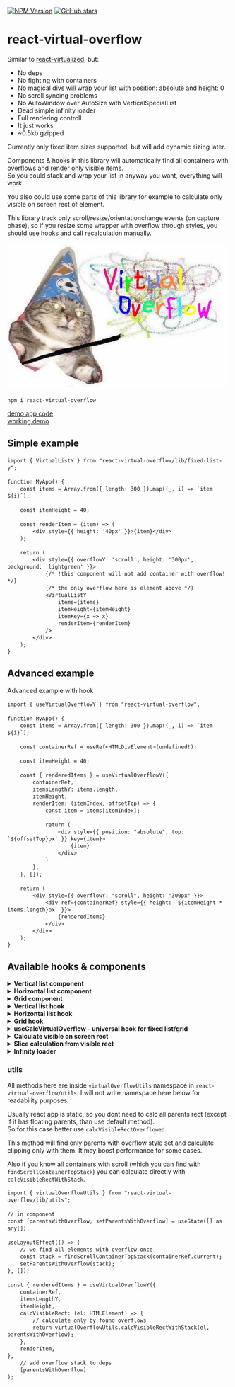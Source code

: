 [![NPM Version](https://badge.fury.io/js/react-virtual-overflow.svg?style=flat)](https://www.npmjs.com/package/react-virtual-overflow)
[![GitHub stars](https://img.shields.io/github/stars/Morglod/react-virtual-overflow.svg?style=social&label=Star)](https://gitHub.com/Morglod/react-virtual-overflow/)

# react-virtual-overflow

Similar to [react-virtualized](https://github.com/bvaughn/react-virtualized), but:

-   No deps
-   No fighting with containers
-   No magical divs will wrap your list with position: absolute and height: 0
-   No scroll syncing problems
-   No AutoWindow over AutoSize with VerticalSpecialList
-   Dead simple infinity loader
-   Full rendering controll
-   It just works
-   ~0.5kb gzipped

Currently only fixed item sizes supported, but will add dynamic sizing later.

Components & hooks in this library will automatically find all containers with overflows and render only visible items.  
So you could stack and wrap your list in anyway you want, everything will work.

You also could use some parts of this library for example to calculate only visible on screen rect of element.

This library track only scroll/resize/orientationchange events (on capture phase), so if you resize some wrapper with overflow through styles, you should use hooks and call recalculation manually.

![](./important.jpg)

```
npm i react-virtual-overflow
```

[demo app code](src/examples/demo.tsx)  
[working demo](https://morglod.github.io/react-virtual-overflow/)

## Simple example

```tsx
import { VirtualListY } from "react-virtual-overflow/lib/fixed-list-y";

function MyApp() {
    const items = Array.from({ length: 300 }).map((_, i) => `item ${i}`);

    const itemHeight = 40;

    const renderItem = (item) => (
        <div style={{ height: '40px' }}>{item}</div>
    );

    return (
        <div style={{ overflowY: 'scroll', height: '300px', background: 'lightgreen' }}>
            {/* !this component will not add container with overflow! */}
            {/* the only overflow here is element above */}
            <VirtualListY
                items={items}
                itemHeight={itemHeight}
                itemKey={x => x}
                renderItem={renderItem}
            />
        </div>
    );
}
```

## Advanced example

Advanced example with hook

```tsx
import { useVirtualOverflowY } from "react-virtual-overflow";

function MyApp() {
    const items = Array.from({ length: 300 }).map((_, i) => `item ${i}`);

    const containerRef = useRef<HTMLDivElement>(undefined!);

    const itemHeight = 40;

    const { renderedItems } = useVirtualOverflowY({
        containerRef,
        itemsLengthY: items.length,
        itemHeight,
        renderItem: (itemIndex, offsetTop) => {
            const item = items[itemIndex];
            
            return (
                <div style={{ position: "absolute", top: `${offsetTop}px` }} key={item}>
                    {item}
                </div>
            )
        },
    }, []);

    return (
        <div style={{ overflowY: "scroll", height: "300px" }}>
            <div ref={containerRef} style={{ height: `${itemHeight * items.length}px` }}>
                {renderedItems}
            </div>
        </div>
    );
}
```

## Available hooks & components

<details>
<summary>
<b>Vertical list component</b>
</summary>

<br>

This component is used to render vertical list

```tsx
import { VirtualListY } from "react-virtual-overflow/lib/fixed-list-y";

type VirtualListYProps<ItemT> = {
    items: ItemT[],
    itemHeight: number,
    // used to calculate react key when rendering
    itemKey: (item: ItemT, itemIndex: number) => string,
    overscanItemsCount?: number,
    renderItem: (item: ItemT, itemIndex: number, contentTopOffset: number) => React.ReactNode,
    calcVisibleRect?: VirtualOverflowCalcVisibleRectFn
};

function MyApp() {
    const items = Array.from({ length: 300 }).map((_, i) => `item ${i}`);

    const itemHeight = 40;

    const renderItem = (item) => (
        <div style={{ height: '40px' }}>{item}</div>
    );

    return (
        <div style={{ overflowY: 'scroll', height: '300px', background: 'lightgreen' }}>
            <VirtualListY
                items={items}
                itemHeight={itemHeight}
                itemKey={x => x}
                renderItem={renderItem}
            />
        </div>
    );
}
```

</details>


<details>
<summary>
<b>Horizontal list component</b>
</summary>

<br>

This component is used to render horizontal list

```tsx
import { VirtualListX } from "react-virtual-overflow/lib/fixed-list-x";

type VirtualListXProps<ItemT> = {
    items: ItemT[],
    itemWidth: number,
    itemKey: (item: ItemT, itemIndex: number) => string,
    overscanItemsCount?: number,
    renderItem: (item: ItemT, itemIndex: number, contentTopOffset: number) => React.ReactNode,
    calcVisibleRect?: VirtualOverflowCalcVisibleRectFn
};

function MyApp() {
    const items = Array.from({ length: 300 }).map((_, i) => `item ${i}`);

    const itemWidth = 40;

    const renderItem = (item) => (
        <div style={{ width: '40px' }}>{item}</div>
    );

    return (
        <div style={{ overflowX: 'scroll', height: '300px', background: 'lightgreen' }}>
            <VirtualListX
                items={items}
                itemWidth={itemWidth}
                itemKey={x => x}
                renderItem={renderItem}
            />
        </div>
    );
}
```

</details>


<details>
<summary>
<b>Grid component</b>
</summary>

<br>

This component is used to render grid

```tsx
import { VirtualGrid } from "react-virtual-overflow/lib/fixed-grid";

type VirtualGridProps<ItemT> = {
    // rows
    items: ItemT[][],
    columnsNum: number,
    itemWidth: number,
    itemHeight: number,
    itemKey: (item: ItemT, itemIndexX: number, itemIndexY: number) => string,
    overscanItemsCount?: number,
    renderItem: (item: ItemT, itemIndexX: number, leftOffsetPx: number, itemIndexY: number, topOffsetPx: number) => React.ReactNode,
    calcVisibleRect?: VirtualOverflowCalcVisibleRectFn
};

function GridExample() {
    const items = itemsGrid;

    return (
        <div style={{ overflowY: 'scroll', height: '300px', background: 'lightgreen' }}>
            <VirtualGrid
                items={items}
                columnsNum={300}
                itemWidth={40}
                itemHeight={80}
                itemKey={x => x}
                overscanItemsCount={3}
                renderItem={item => <div style={{ width: '40px', height: '80px' }}>{item}</div>}
            />
        </div>
    );
}
```

</details>


<details>
<summary>
<b>Vertical list hook</b>
</summary>

<br>

`useVirtualOverflowY` hook that computes and renders vertical list

It accepts this params:

```ts
type UseVirtualOverflowParamsY = {
    // reference to container with elements (not scroll)
    containerRef: React.MutableRefObject<HTMLElement>;

    // total num of items
    itemsLengthY: number;

    // how to render each item
    renderItem: (itemIndex: number, contentTopOffsetPx: number) => React.ReactNode;

    // height of one item in pixels
    itemHeight: number;

    // how much items should be rendered beyond visible border
    // default=3
    overscanItemsCount?: number;

    // function to calculate visible rect (check utils for other options)
    calcVisibleRect?: CalcVisibleRectFn;
};
```

And returns:

```ts
{
    renderedItems: React.Node[],

    // method that will force update calculations
    updateViewRect: () => void,

    itemSlice: {
        topStartIndex: number;
        lengthY: number;
        leftStartIndex: number;
        lengthX: number;
    }
}
```

</details>


<details>
<summary>
<b>Horizontal list hook</b>
</summary>

<br>

`useVirtualOverflowX` hook that computes and renders horizontal list

It accepts this params:

```ts
type UseVirtualOverflowParamsX = {
    // reference to container with elements (not scroll)
    containerRef: React.MutableRefObject<HTMLElement>;

    // total num of items
    itemsLengthX: number;

    // how to render each item
    renderItem: (itemIndex: number, contentLeftOffsetPx: number) => React.ReactNode;

    // width of one item in pixels
    itemWidth: number;

    // how much items should be rendered beyond visible border
    // default=3
    overscanItemsCount?: number;

    // function to calculate visible rect (check utils for other options)
    calcVisibleRect?: CalcVisibleRectFn;
};
```

And returns:

```ts
{
    renderedItems: React.Node[],

    // method that will force update calculations
    updateViewRect: () => void,

    itemSlice: {
        topStartIndex: number;
        lengthY: number;
        leftStartIndex: number;
        lengthX: number;
    }
}
```

</details>


<details>
<summary>
<b>Grid hook</b>
</summary>

<br>

`useVirtualOverflowGrid` hook that computes and renders grid

It accepts this params:

```ts
type UseVirtualOverflowParamsGrid = {
    // reference to container with elements (not scroll)
    containerRef: React.MutableRefObject<HTMLElement>;

    // total num of items horizontal
    itemsLengthX: number;

    // total num of items vertical
    itemsLengthY: number;

    // how to render each item
    renderItem: (itemIndexX: number, leftOffsetPx: number, itemIndexY: number, topOffsetPx: number) => React.ReactNode;

    // width of one item in pixels
    itemWidth: number;

    // height of one item in pixels
    itemHeight: number;

    // how much items should be rendered beyond visible border
    // default=3
    overscanItemsCount?: number;

    // function to calculate visible rect (check utils for other options)
    calcVisibleRect?: CalcVisibleRectFn;
};
```

And returns:

```ts
{
    renderedItems: React.Node[],

    // method that will force update calculations
    updateViewRect: () => void,

    itemSlice: {
        topStartIndex: number;
        lengthY: number;
        leftStartIndex: number;
        lengthX: number;
    }
}
```

</details>


<details>
<summary>
<b>useCalcVirtualOverflow - universal hook for fixed list/grid</b>
</summary>

<br>

`useCalcVirtualOverflow` hook that computes visible rect at calculates slice of items that should be rendered

It could be used if you want to render items manually, and you need only slice calculated

It accepts this params:

```ts
type UseVirtualOverflowParams = {
    containerRef: React.MutableRefObject<HTMLElement>,
    itemsLengthX?: number,
    itemsLengthY?: number,
    /** if undefined, then horizontal calculation will be skipped */
    itemWidth?: number,
    /** if undefined, then vertical calculation will be skipped */
    itemHeight?: number,
    /** default=3 */
    overscanItemsCount?: number,
    calcVisibleRect?: VirtualOverflowCalcVisibleRectFn,
};
```

And returns:

```ts
{
    itemSlice: {
        topStartIndex: number;
        lengthY: number;
        leftStartIndex: number;
        lengthX: number;
    };
    updateViewRect: () => void;
}
```

</details>


<details>
<summary>
<b>Calculate visible on screen rect</b>
</summary>

<br>

`virtualOverflowCalcVisibleRect` method will calculate on screen visible rect of some element

It accepts this params:

```ts
function virtualOverflowCalcVisibleRect(element: HTMLElement): {
    top: number;
    left: number;
    bottom: number;
    right: number;
    contentOffsetTop: number;
    contentOffsetLeft: number;
    contentVisibleHeight: number;
    contentVisibleWidth: number;
};
```

</details>



<details>
<summary>
<b>Slice calculation from visible rect</b>
</summary>

<br>

`virtualOverflowCalcItems` method will calculate slice of items from visible rect

You can pass here horizontal and vertical values from "calcVisibleRect" method.

This method is axis-agnostic, so you just first calculate vertical data by passing vertical coords of rect, and then (if you need) horizontal.

```ts
function virtualOverflowCalcItems(
    contentOffsetStartPx: number,
    contentVisibleSizePx: number,
    itemSize: number,
    overscanItemsCount: number,
    itemsLength: number
);

// returns
{
    // index of starting item that should be rendered (including overscan)
    itemStart: number,
    // total count of items (including start & end overscan)
    itemLen: number
};

// Example for vertical slice calculation:
const visibleRect = calcVisibleRect(containerRef.current);
const verticalSlice = virtualOverflowCalcItems(
    visibleRect.contentOffsetTop,
    visibleRect.contentVisibleHeight,
    itemHeight,
    overscanItemsCount,
    itemsLengthY
);
```

</details>



<details>
<summary>
<b>Infinity loader</b>
</summary>

<br>

All hooks (`useCalcVirtualOverflow`, `useVirtualOverflowY`, `useVirtualOverflowX`, `useVirtualOverflowGrid`) returns `itemSlice` which you can use to trigger infinity loading.

For example:

```tsx
const [items, setItems] = useState([] as any[]);

// here we get current rendered itemSlice
const { renderedItems, itemSlice } = useVirtualOverflowY({
    itemsLengthY: items.length,
    // ...
});

// here we check if we render bottom range of items
useEffect(() => {
    if (itemSlice.topStartIndex + itemSlice.lengthY >= items.length - 4) {
        // load more
        setItems((prev) => [...prev, ...newItems]);
    }
}, [itemSlice.topStartIndex, itemSlice.lengthY]);
```

</details>


### utils

All methods here are inside `virtualOverflowUtils` namespace in `react-virtual-overflow/utils`. I will not write namespace here below for readability purposes.

Usually react app is static, so you dont need to calc all parents rect (except if it has floating parents, than use default method).  
So for this case better use `calcVisibleRectOverflowed`.

This method will find only parents with overflow style set and calculate clipping only with them. It may boost performance for some cases.

Also if you know all containers with scroll (which you can find with `findScrollContainerTopStack`) you can calculate directly with `calcVisibleRectWithStack`.

```tsx
import { virtualOverflowUtils } from "react-virtual-overflow/lib/utils";

// in component
const [parentsWithOverflow, setParentsWithOverflow] = useState([] as any[]);

useLayoutEffect(() => {
    // we find all elements with overflow once
    const stack = findScrollContainerTopStack(containerRef.current);
    setParentsWithOverflow(stack);
}, []);

const { renderedItems } = useVirtualOverflowY({
    containerRef,
    itemsLengthY,
    itemHeight,
    calcVisibleRect: (el: HTMLElement) => {
        // calculate only by found overflows
        return virtualOverflowUtils.calcVisibleRectWithStack(el, parentsWithOverflow);
    },
    renderItem,
},
    // add overflow stack to deps
    [parentsWithOverflow]
);
```
